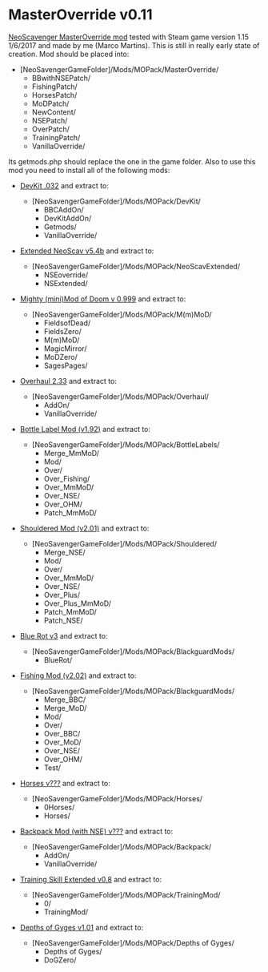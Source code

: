 # MasterOverride v0.11
[NeoScavenger MasterOverride mod](https://bluebottlegames.com/content/wipmergensemodoverfishingmodshouldermodbottlemodbackpackmodhorsesdevkitbluerot) tested with Steam game version 1.15 1/6/2017 and made by me (Marco Martins).
This is still in really early state of creation.
Mod should be placed into:
+ [NeoSavengerGameFolder]/Mods/MOPack/MasterOverride/
	* BBwithNSEPatch/
	* FishingPatch/
	* HorsesPatch/
	* MoDPatch/
	* NewContent/
	* NSEPatch/
	* OverPatch/
	* TrainingPatch/
	* VanillaOverride/ 

Its getmods.php should replace the one in the game folder.
Also to use this mod you need to install all of the following mods:
- [DevKit .032](https://bluebottlegames.com/node/5265) and extract to:
	+ [NeoSavengerGameFolder]/Mods/MOPack/DevKit/
		* BBCAddOn/
		* DevKitAddOn/
		* Getmods/
		* VanillaOverride/

- [Extended NeoScav v5.4b](https://bluebottlegames.com/node/4235) and extract to:
	+ [NeoSavengerGameFolder]/Mods/MOPack/NeoScavExtended/
		* NSEoverride/
		* NSExtended/

- [Mighty (mini)Mod of Doom v 0.999](https://bluebottlegames.com/node/3348) and extract to:
	+ [NeoSavengerGameFolder]/Mods/MOPack/M(m)MoD/
		* FieldsofDead/
		* FieldsZero/
		* M(m)MoD/
		* MagicMirror/
		* MoDZero/
		* SagesPages/

- [Overhaul 2.33](https://bluebottlegames.com/node/4804) and extract to:
	+ [NeoSavengerGameFolder]/Mods/MOPack/Overhaul/
		* AddOn/
		* VanillaOverride/

- [Bottle Label Mod (v1.92)](https://bluebottlegames.com/node/4038) and extract to:
	+ [NeoSavengerGameFolder]/Mods/MOPack/BottleLabels/
		* Merge_MmMoD/
		* Mod/
		* Over/
		* Over_Fishing/
		* Over_MmMoD/
		* Over_NSE/
		* Over_OHM/
		* Patch_MmMoD/
		
- [Shouldered Mod (v2.01)](https://bluebottlegames.com/node/3906) and extract to:
	+ [NeoSavengerGameFolder]/Mods/MOPack/Shouldered/
		* Merge_NSE/
		* Mod/
		* Over/
		* Over_MmMoD/
		* Over_NSE/
		* Over_Plus/
		* Over_Plus_MmMoD/
		* Patch_MmMoD/
		* Patch_NSE/
		
- [Blue Rot v3](https://www.nexusmods.com/neoscavenger/mods/4?tab=files) and extract to:
	+ [NeoSavengerGameFolder]/Mods/MOPack/BlackguardMods/
		* BlueRot/
		
- [Fishing Mod (v2.02)](https://bluebottlegames.com/node/3889) and extract to:
	+ [NeoSavengerGameFolder]/Mods/MOPack/BlackguardMods/
		* Merge_BBC/
		* Merge_MoD/
		* Mod/
		* Over/
		* Over_BBC/
		* Over_MoD/
		* Over_NSE/
		* Over_OHM/
		* Test/
		
- [Horses v???](https://www.nexusmods.com/neoscavenger/mods/9?tab=files) and extract to:
	+ [NeoSavengerGameFolder]/Mods/MOPack/Horses/
		* 0Horses/
		* Horses/
		
- [Backpack Mod (with NSE) v???](https://bluebottlegames.com/content/wip-backpack-mod) and extract to:
	+ [NeoSavengerGameFolder]/Mods/MOPack/Backpack/
		* AddOn/
		* VanillaOverride/

- [Training Skill Extended v0.8](https://bluebottlegames.com/node/6126) and extract to:
	+ [NeoSavengerGameFolder]/Mods/MOPack/TrainingMod/
		* 0/
		* TrainingMod/
		
- [Depths of Gyges v1.01](https://bluebottlegames.com/node/4925) and extract to:
	+ [NeoSavengerGameFolder]/Mods/MOPack/Depths of Gyges/
		* Depths of Gyges/
		* DoGZero/
